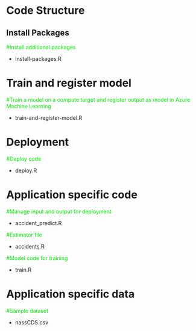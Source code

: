 # Code Structure

## Install Packages
<font color='gree'>#Install additional packages</font>
* install-packages.R  

# Train and register model
<font color='gree'>#Train a model on a compute target and register output as model in Azure Machine Learning</font>
* train-and-register-model.R  

# Deployment
<font color='gree'>#Deploy code</font>
* deploy.R  


# Application specific code
<font color='gree'>#Manage input and output for deployment</font>
* accident_predict.R  

<font color='gree'>#Estimator file</font>
* accidents.R  

<font color='gree'>#Model code for training</font>
* train.R  

# Application specific data
<font color='gree'>#Sample dataset</font>
* nassCDS.csv  
